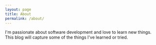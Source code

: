 ```yaml
---
layout: page
title: About
permalink: /about/
---
```

 
I'm passionate about software development and love to learn new things.  This blog will capture some of the things I've learned or tried.